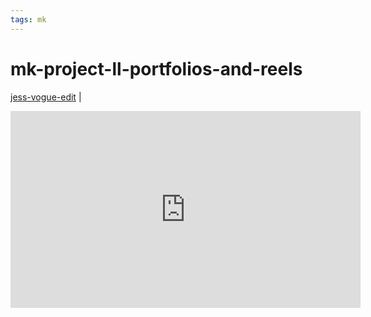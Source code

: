 ```yaml
---
tags: mk
---
```


# mk-project-ll-portfolios-and-reels




[jess-vogue-edit](https://www.youtube.com/watch?v=oU6WAHDaJFc) | 

<iframe width="560" height="315" src="https://www.youtube.com/embed/oU6WAHDaJFc" title="YouTube video player" frameborder="0" allow="accelerometer; autoplay; clipboard-write; encrypted-media; gyroscope; picture-in-picture" allowfullscreen></iframe>


